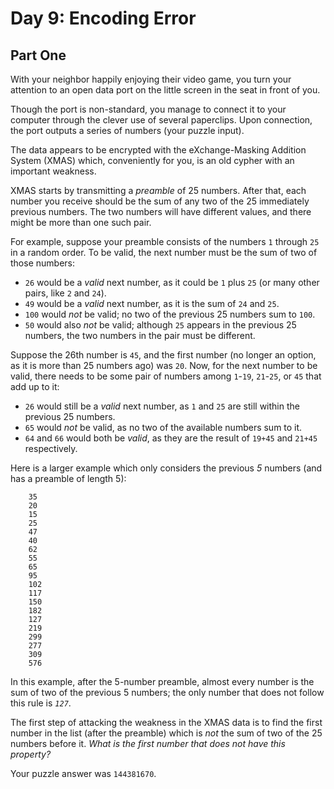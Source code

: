 # Day 9: Encoding Error

## Part One

With your neighbor happily enjoying their video game, you turn your attention to an open data port on the little screen in the seat in front of you.

Though the port is non-standard, you manage to connect it to your computer through the clever use of several paperclips. Upon connection, the port outputs a series of numbers (your puzzle input).

The data appears to be encrypted with the eXchange-Masking Addition System (XMAS) which, conveniently for you, is an old cypher with an important weakness.

XMAS starts by transmitting a *preamble* of 25 numbers. After that, each number you receive should be the sum of any two of the 25 immediately previous numbers. The two numbers will have different values, and there might be more than one such pair.

For example, suppose your preamble consists of the numbers `1` through `25` in a random order. To be valid, the next number must be the sum of two of those numbers:

- `26` would be a *valid* next number, as it could be `1` plus `25` (or many other pairs, like `2` and `24`).
- `49` would be a *valid* next number, as it is the sum of `24` and `25`.
- `100` would *not* be valid; no two of the previous 25 numbers sum to `100`.
- `50` would also *not* be valid; although `25` appears in the previous 25 numbers, the two numbers in the pair must be different.

Suppose the 26th number is `45`, and the first number (no longer an option, as it is more than 25 numbers ago) was `20`. Now, for the next number to be valid, there needs to be some pair of numbers among `1`-`19`, `21`-`25`, or `45` that add up to it:

- `26` would still be a *valid* next number, as `1` and `25` are still within the previous 25 numbers.
- `65` would *not* be valid, as no two of the available numbers sum to it.
- `64` and `66` would both be *valid*, as they are the result of `19+45` and `21+45` respectively.

Here is a larger example which only considers the previous *5* numbers (and has a preamble of length 5):

```
    35
    20
    15
    25
    47
    40
    62
    55
    65
    95
    102
    117
    150
    182
    127
    219
    299
    277
    309
    576
```

In this example, after the 5-number preamble, almost every number is the sum of two of the previous 5 numbers; the only number that does not follow this rule is *`127`*.

The first step of attacking the weakness in the XMAS data is to find the first number in the list (after the preamble) which is *not* the sum of two of the 25 numbers before it. *What is the first number that does not have this property?*

Your puzzle answer was `144381670`.